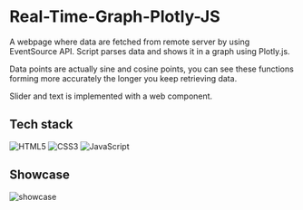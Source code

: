 # Real-Time-Graph-Plotly-JS
A webpage where data are fetched from remote server by using EventSource API. Script parses data and shows it in a graph using Plotly.js. 

Data points are actually sine and cosine points, you can see these functions forming more accurately the longer you keep retrieving data.

Slider and text is implemented with a web component.

## Tech stack
![HTML5](https://img.shields.io/badge/html5-%23E34F26.svg?style=for-the-badge&logo=html5&logoColor=white)
![CSS3](https://img.shields.io/badge/css3-%231572B6.svg?style=for-the-badge&logo=css3&logoColor=white)
![JavaScript](https://img.shields.io/badge/javascript-%23323330.svg?style=for-the-badge&logo=javascript&logoColor=%23F7DF1E)

## Showcase
![showcase](git_img/showcase.gif)
